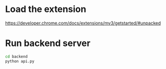 # Load the extension

https://developer.chrome.com/docs/extensions/mv3/getstarted/#unpacked

# Run backend server

```bash
cd backend
python api.py
```
